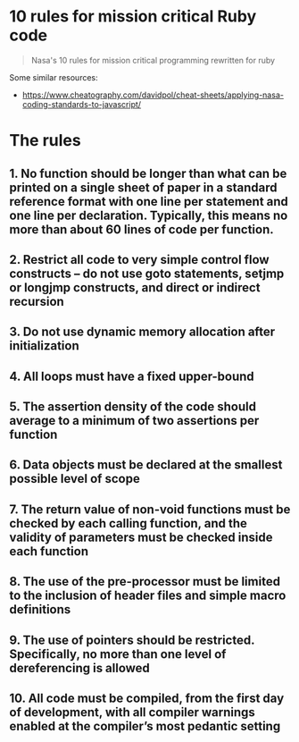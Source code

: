 # 10 rules for mission critical Ruby code

> Nasa's 10 rules for mission critical programming rewritten for ruby

Some similar resources:

* https://www.cheatography.com/davidpol/cheat-sheets/applying-nasa-coding-standards-to-javascript/

# The rules

## 1. No function should be longer than what can be printed on a single sheet of paper in a standard reference format with one line per statement and one line per declar­ati­on. Typically, this means no more than about 60 lines of code per function.

## 2. Restrict all code to very simple control flow constructs – do not use goto statements, setjmp or longjmp constructs, and direct or indirect recursion

## 3. Do not use dynamic memory allocation after initialization

## 4. All loops must have a fixed upper-bound

## 5. The assertion density of the code should average to a minimum of two assertions per function

## 6. Data objects must be declared at the smallest possible level of scope

## 7. The return value of non-void functions must be checked by each calling function, and the validity of parameters must be checked inside each function

## 8. The use of the pre-processor must be limited to the inclusion of header files and simple macro definitions

## 9. The use of pointers should be restricted. Specifically, no more than one level of dereferencing is allowed

## 10. All code must be compiled, from the first day of development, with all compiler warnings enabled at the compiler’s most pedantic setting
